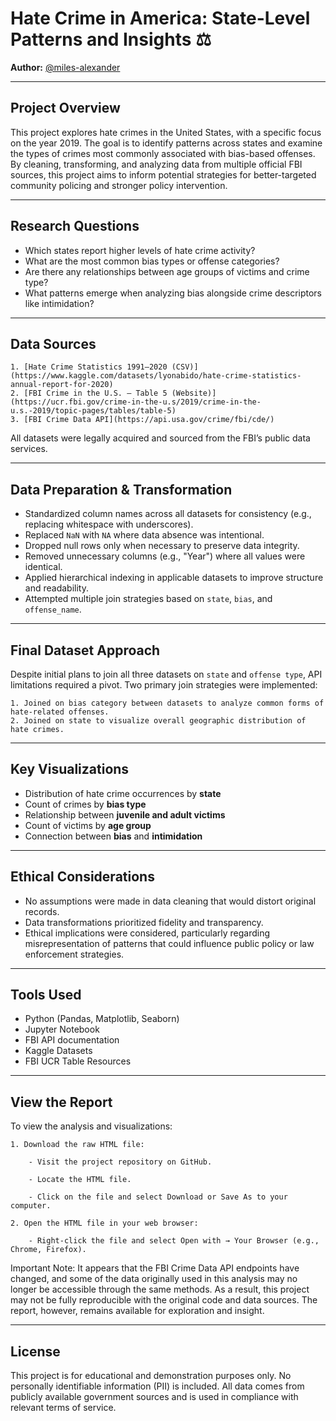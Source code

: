 # Hate Crime in America: State-Level Patterns and Insights ⚖️
**Author:** [@miles-alexander](https://github.com/miles-alexander)  


---

## Project Overview

This project explores hate crimes in the United States, with a specific focus on the year 2019. The goal is to identify patterns across states and examine the types of crimes most commonly associated with bias-based offenses. By cleaning, transforming, and analyzing data from multiple official FBI sources, this project aims to inform potential strategies for better-targeted community policing and stronger policy intervention.

---

## Research Questions

- Which states report higher levels of hate crime activity?
- What are the most common bias types or offense categories?
- Are there any relationships between age groups of victims and crime type?
- What patterns emerge when analyzing bias alongside crime descriptors like intimidation?

---

## Data Sources

    1. [Hate Crime Statistics 1991–2020 (CSV)](https://www.kaggle.com/datasets/lyonabido/hate-crime-statistics-annual-report-for-2020)  
    2. [FBI Crime in the U.S. – Table 5 (Website)](https://ucr.fbi.gov/crime-in-the-u.s/2019/crime-in-the-u.s.-2019/topic-pages/tables/table-5)  
    3. [FBI Crime Data API](https://api.usa.gov/crime/fbi/cde/)  

All datasets were legally acquired and sourced from the FBI’s public data services.

---

## Data Preparation & Transformation

- Standardized column names across all datasets for consistency (e.g., replacing whitespace with underscores).
- Replaced `NaN` with `NA` where data absence was intentional.
- Dropped null rows only when necessary to preserve data integrity.
- Removed unnecessary columns (e.g., "Year") where all values were identical.
- Applied hierarchical indexing in applicable datasets to improve structure and readability.
- Attempted multiple join strategies based on `state`, `bias`, and `offense_name`.

---

## Final Dataset Approach

Despite initial plans to join all three datasets on `state` and `offense type`, API limitations required a pivot. Two primary join strategies were implemented:

    1. Joined on bias category between datasets to analyze common forms of hate-related offenses.
    2. Joined on state to visualize overall geographic distribution of hate crimes.

---

## Key Visualizations

- Distribution of hate crime occurrences by **state**
- Count of crimes by **bias type**
- Relationship between **juvenile and adult victims**
- Count of victims by **age group**
- Connection between **bias** and **intimidation**

---

## Ethical Considerations

- No assumptions were made in data cleaning that would distort original records.
- Data transformations prioritized fidelity and transparency.
- Ethical implications were considered, particularly regarding misrepresentation of patterns that could influence public policy or law enforcement strategies.

---

## Tools Used

- Python (Pandas, Matplotlib, Seaborn)
- Jupyter Notebook
- FBI API documentation
- Kaggle Datasets
- FBI UCR Table Resources

---

## View the Report

To view the analysis and visualizations:

    1. Download the raw HTML file:

        - Visit the project repository on GitHub.

        - Locate the HTML file.

        - Click on the file and select Download or Save As to your computer.

    2. Open the HTML file in your web browser:

        - Right-click the file and select Open with → Your Browser (e.g., Chrome, Firefox).

Important Note:
It appears that the FBI Crime Data API endpoints have changed, and some of the data originally used in this analysis may no longer be accessible through the same methods. As a result, this project may not be fully reproducible with the original code and data sources. The report, however, remains available for exploration and insight.

---

## License

This project is for educational and demonstration purposes only. No personally identifiable information (PII) is included. All data comes from publicly available government sources and is used in compliance with relevant terms of service.
